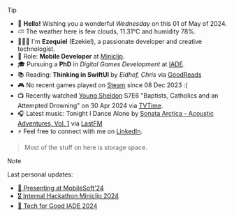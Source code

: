 > [!TIP]
> - 👋 **Hello!** Wishing you a wonderful *Wednesday* on this 01 of May of 2024.
> - ⛅ The weather here is few clouds, 11.31°C and humidity 78%. 
> - 🙋🏻‍♂️ I'm **Ezequiel** (Ezekiel), a passionate developer and creative technologist.
> - 💼 Role: **Mobile Developer** at [Miniclip](https://github.com/miniclip).
> - 🎓 Pursuing a **PhD** in *Digital Games Development* at [IADE](https://www.iade.pt/en).
> - 📚 Reading: **Thinking in SwiftUI** by *Eidhof, Chris* via [GoodReads]()
> - 🎮 No recent games played on [Steam](https://steamcommunity.com/id/ezequielapp) since 08 Dec 2023 :(
> - 📺 Recently watched [Young Sheldon](https://www.tvtime.com/show/328724) S7E6 "Baptists, Catholics and an Attempted Drowning" on 30 Apr 2024 via [TVTime](https://www.tvtime.com/user/4784821).
> - 🎧 Latest music: Tonight I Dance Alone by [Sonata Arctica - Acoustic Adventures, Vol. 1](https://www.last.fm/music/Sonata+Arctica/_/Tonight+I+Dance+Alone) via [LastFM](https://www.last.fm/user/ezefranca)
> - ⚡ Feel free to connect with me on [LinkedIn](https://www.linkedin.com/in/ezefranca).
> > Most of the stuff on here is storage space.


> [!NOTE]
> Last personal updates:
>  - [📃 Presenting at MobileSoft'24](https://ezefranca.com/news/presenting-mobilesoft-2024)
>  - [🎖️ Internal Hackathon Miniclip 2024](https://ezefranca.com/news/hackathon-miniclip-2024)
>  - [🥈 Tech for Good IADE 2024](https://ezefranca.com/news/tech-for-good-iade-2024)

